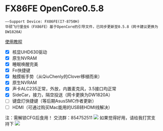 #   FX86FE OpenCore0.5.8
    ——Support Device: FX86FE(I7-8750H)
    华硕飞行堡垒6（FX86FE）基于OpenCore的引导文件，已同步更新至0.5.8（网卡建议更换为DW1820A）
   [使用教程](https://github.com/EricCui2333/FX86FE-OpenCore-0.5.5/blob/master/零基础教程.PDF)	

- [x] 核显UHD630驱动
- [x] 原生NVRAM
- [x] 睡眠唤醒完美
- [x] Fn快捷键
- [x] 触摸板手势（从QiuChenly的Clover移植而来）
- [x] 原生NVRAM
- [x] 声卡ALC235正常，外放，内置麦克风，3.5接口均正常
- [x] SideCar，接力，隔空投送（网卡更换为DW1820A）
- [ ] 键盘灯快捷键（等后期AsusSMC作者更新）
- [ ] HDMI（可通过购买Mac能用的USB转HDMI线解决）

注：需解锁CFG后食用！
交流群：854752511
![](https://github.com/EricCui2333/FX86FE-OpenCore-0.5.5/blob/master/854752511.jpg)
如果觉得好用，请给我打赏支持下
![](https://github.com/EricCui2333/FX86FE-OpenCore-0.5.5/blob/master/打赏.jpg)
